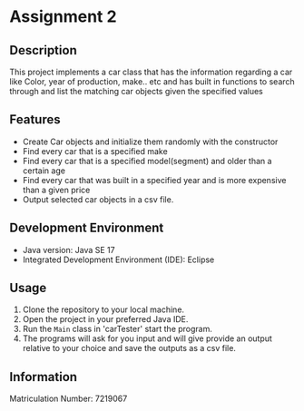 # Assignment 2

## Description
This project implements a car class that has the information regarding a car like Color, year of production, make.. etc
and has built in functions to search through and list the matching car objects given the specified values


## Features
- Create Car objects and initialize them randomly with the constructor
- Find every car that is a specified make
- Find every car that is a specified model(segment) and older than a certain age
- Find every car that was built in a specified year and is more expensive than a given price
- Output selected car objects in a csv file.



## Development Environment
- Java version: Java SE 17
- Integrated Development Environment (IDE): Eclipse

## Usage
1. Clone the repository to your local machine.
2. Open the project in your preferred Java IDE.
3. Run the `Main` class in 'carTester' start the program.
4. The programs will ask for you input and will give provide an output relative to your choice and save the outputs as a csv file.


## Information
Matriculation Number: 7219067